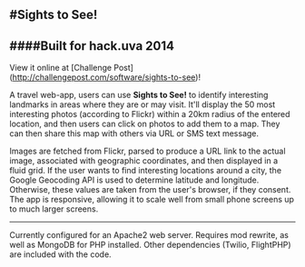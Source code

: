 #Sights to See!
---------------------------------------------------------------------------
####Built for hack.uva 2014
--------------------------------------------------------------------------
View it online at [Challenge Post] (http://challengepost.com/software/sights-to-see)!

A travel web-app, users can use **Sights to See!** to identify interesting landmarks in areas where they are or may visit. It'll display the 50 most interesting photos (according to Flickr) within a 20km radius of the entered location, and then users can click on photos to add them to a map. They can then share this map with others via URL or SMS text message.

Images are fetched from Flickr, parsed to produce a URL link to the actual image, associated with geographic coordinates, and then displayed in a fluid grid. If the user wants to find interesting locations around a city, the Google Geocoding API is used to determine latitude and longitude. Otherwise, these values are taken from the user's browser, if they consent. The app is responsive, allowing it to scale well from small phone screens up to much larger screens.

---------------------------------------------------------------------------
Currently configured for an Apache2 web server. Requires mod rewrite, as well as MongoDB for PHP installed. Other dependencies (Twilio, FlightPHP) are included with the code.
